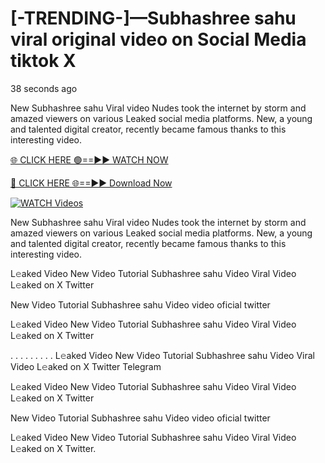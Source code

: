 # [-TRENDING-]—Subhashree sahu viral original video on Social Media tiktok X

38 seconds ago

New Subhashree sahu Viral video Nudes took the internet by storm and amazed viewers on various Leaked social media platforms. New, a young and talented digital creator, recently became famous thanks to this interesting video.

[🌐 CLICK HERE 🟢==►► WATCH NOW](https://t.co/CsbdxKwbQM)

[🔴 CLICK HERE 🌐==►► Download Now](https://t.co/CsbdxKwbQM)

[![WATCH Videos](https://i.imgur.com/RPj6FCy.gif)](https://t.co/CsbdxKwbQM)

New Subhashree sahu Viral video Nudes took the internet by storm and amazed viewers on various Leaked social media platforms. New, a young and talented digital creator, recently became famous thanks to this interesting video.

L𝚎aked Video New Video Tutorial Subhashree sahu Video Viral Video L𝚎aked on X Twitter

New Video Tutorial Subhashree sahu Video video oficial twitter

L𝚎aked Video New Video Tutorial Subhashree sahu Video Viral Video L𝚎aked on X Twitter

. . . . . . . . . L𝚎aked Video New Video Tutorial Subhashree sahu Video Viral Video L𝚎aked on X Twitter Telegram

L𝚎aked Video New Video Tutorial Subhashree sahu Video Viral Video L𝚎aked on X Twitter

New Video Tutorial Subhashree sahu Video video oficial twitter

L𝚎aked Video New Video Tutorial Subhashree sahu Video Viral Video L𝚎aked on X Twitter.
